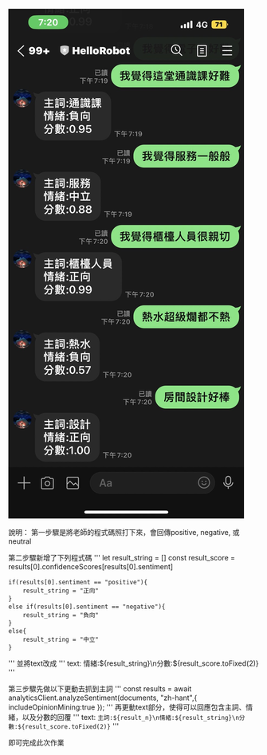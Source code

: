 ![Alt text](result.jpg)

說明：
第一步驟是將老師的程式碼照打下來，會回傳positive, negative, 或neutral

第二步驟新增了下列程式碼
'''
    let result_string = []
    const result_score = results[0].confidenceScores[results[0].sentiment]

    if(results[0].sentiment == "positive"){
        result_string = "正向"
    }
    else if(results[0].sentiment == "negative"){
        result_string = "負向"
    }
    else{
        result_string = "中立"
    }
'''
並將text改成
'''
text: 情緒:${result_string}\n分數:${result_score.toFixed(2)}
'''

第三步驟先做以下更動去抓到主詞
'''
const results = await analyticsClient.analyzeSentiment(documents, "zh-hant",{
        includeOpinionMining:true
    });
'''
再更動text部分，使得可以回應包含主詞、情緒，以及分數的回覆
'''
text: `主詞:${result_n}\n情緒:${result_string}\n分數:${result_score.toFixed(2)}`
'''

即可完成此次作業
